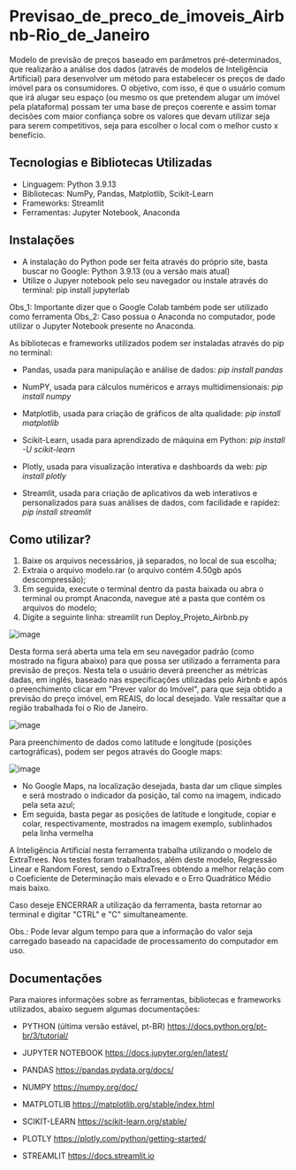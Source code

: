 # Previsao_de_preco_de_imoveis_Airbnb-Rio_de_Janeiro

Modelo de previsão de preços baseado em parâmetros pré-determinados, que realizarão a análise dos dados (através de modelos de Inteligência Artificial) para desenvolver um método para estabelecer os preços de dado imóvel para os consumidores. 
O objetivo, com isso, é que o usuário comum que irá alugar seu espaço (ou mesmo os que pretendem alugar um imóvel pela plataforma) possam ter uma base de preços coerente e assim tomar decisões com maior confiança sobre os valores que devam utilizar seja para serem competitivos, seja para escolher o local com o melhor custo x benefício.

## Tecnologias e Bibliotecas Utilizadas

- Linguagem: Python 3.9.13
- Bibliotecas: NumPy, Pandas, Matplotlib, Scikit-Learn
- Frameworks: Streamlit
- Ferramentas: Jupyter Notebook, Anaconda

## Instalações
- A instalação do Python pode ser feita através do próprio site, basta buscar no Google:
    Python 3.9.13 (ou a versão mais atual)
- Utilize o Jupyer notebook pelo seu navegador ou instale através do terminal:
    pip install jupyterlab

Obs_1: Importante dizer que o Google Colab também pode ser utilizado como ferramenta
Obs_2: Caso possua o Anaconda no computador, pode utilizar o Jupyter Notebook presente no Anaconda.

As bibliotecas e frameworks utilizados podem ser instaladas através do pip no terminal:
- Pandas, usada para manipulação e análise de dados:
  *pip install pandas*
  
- NumPY, usada para cálculos numéricos e arrays multidimensionais:
  *pip install numpy*
  
- Matplotlib, usada para criação de gráficos de alta qualidade:
  *pip install matplotlib*
  
- Scikit-Learn, usada para aprendizado de máquina em Python: 
  *pip install -U scikit-learn*
  
- Plotly, usada para visualização interativa e dashboards da web: 
  *pip install plotly*
  
- Streamlit, usada para criação de aplicativos da web interativos e personalizados para suas análises de dados, com facilidade e rapidez:
  *pip install streamlit*

## Como utilizar?
1. Baixe os arquivos necessários, já separados, no local de sua escolha;
2. Extraia o arquivo modelo.rar (o arquivo contém 4.50gb após descompressão);
3. Em seguida, execute o terminal dentro da pasta baixada ou abra o terminal ou prompt Anaconda, navegue até a pasta que contém os arquivos do modelo;
4. Digite a seguinte linha:
   streamlit run Deploy_Projeto_Airbnb.py

![image](https://github.com/mfre1re/Previsao_de_preco_de_imoveis_Airbnb-Rio_de_Janeiro/assets/88170132/4c358bc0-1574-4cdc-b1f3-ffc2dac7e390)


Desta forma será aberta uma tela em seu navegador padrão (como mostrado na figura abaixo) para que possa ser utilizado a ferramenta para previsão de preços. Nesta tela o usuário deverá preencher as métricas dadas, em inglês, baseado nas especificações utilizadas pelo Airbnb e após o preenchimento clicar em "Prever valor do Imóvel", para que seja obtido a previsão do preço imóvel, em REAIS, do local desejado. Vale ressaltar que a região trabalhada foi o Rio de Janeiro.

![image](https://github.com/mfre1re/Previsao_de_preco_de_imoveis_Airbnb-Rio_de_Janeiro/assets/88170132/7aa77da6-1631-4d06-8929-55ee82854ff8)

Para preenchimento de dados como latitude e longitude (posições cartográficas), podem ser pegos através do Google maps:

![image](https://github.com/mfre1re/Previsao_de_preco_de_imoveis_Airbnb-Rio_de_Janeiro/assets/88170132/117e3087-8657-4c5e-983e-7c3c13d1b5be)

- No Google Maps, na localização desejada, basta dar um clique simples e será mostrado o indicador da posição, tal como na imagem, indicado pela seta azul;
- Em seguida, basta pegar as posições de latitude e longitude, copiar e colar, respectivamente, mostrados na imagem exemplo, sublinhados pela linha vermelha

A Inteligência Artificial nesta ferramenta trabalha utilizando o modelo de ExtraTrees. Nos testes foram trabalhados, além deste modelo, Regressão Linear e Random Forest, sendo o ExtraTrees obtendo a melhor relação com o Coeficiente de Determinação mais elevado e o Erro Quadrático Médio mais baixo.

Caso deseje ENCERRAR a utilização da ferramenta, basta retornar ao terminal e digitar "CTRL" e "C" simultaneamente.

Obs.: Pode levar algum tempo para que a informação do valor seja carregado baseado na capacidade de processamento do computador em uso.

## Documentações
Para maiores informações sobre as ferramentas, bibliotecas e frameworks utilizados, abaixo seguem algumas documentações:
- PYTHON (última versão estável, pt-BR)
  https://docs.python.org/pt-br/3/tutorial/

- JUPYTER NOTEBOOK
  https://docs.jupyter.org/en/latest/
  
- PANDAS
  https://pandas.pydata.org/docs/
  
- NUMPY
  https://numpy.org/doc/
  
- MATPLOTLIB
  https://matplotlib.org/stable/index.html

- SCIKIT-LEARN
  https://scikit-learn.org/stable/

- PLOTLY
  https://plotly.com/python/getting-started/

- STREAMLIT
  https://docs.streamlit.io


  
  
